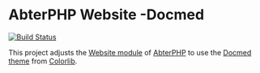 # AbterPHP Website -Docmed

[![Build Status](https://github.com/abterphp/framework/actions/workflows/ci.yml/badge.svg?branch=master)](https://github.com/abterphp/framework/actions)

This project adjusts the [Website module](https://github.com/abtercms/website) of [AbterPHP](https://github.com/abtercms/abterphp) to
use the [Docmed theme](https://colorlib.com/wp/template/docmed/) from [Colorlib](https://colorlib.com/).
